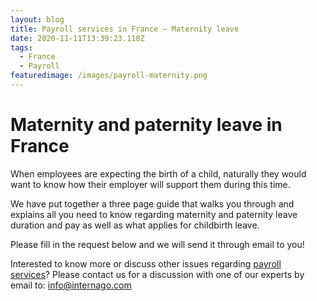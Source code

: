 ```yaml
---
layout: blog
title: Payroll services in France – Maternity leave
date: 2020-11-11T13:39:23.118Z
tags:
  - France
  - Payroll
featuredimage: /images/payroll-maternity.png
---
```

# Maternity and paternity leave in France

When employees are expecting the birth of a child, naturally they would want to know how their employer will support them during this time. 

We have put together a three page guide that walks you through and explains all you need to know regarding maternity and paternity leave duration and pay as well as what applies for childbirth leave.

Please fill in the request below and we will send it through email to you!


Interested to know more or discuss other issues regarding [payroll services](https://www.internago.com/payroll-services)? Please contact us for a discussion with one of our experts by email to: [info@internago.com](mailto:info@internago.com)